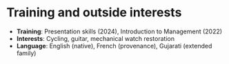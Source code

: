 # Training and outside interests

- __Training__: Presentation skills (2024), Introduction to Management (2022)
- __Interests__: Cycling, guitar, mechanical watch restoration
- __Language__: English (native), French (provenance), Gujarati (extended family)

